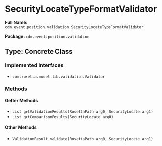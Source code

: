 # SecurityLocateTypeFormatValidator

**Full Name:** `cdm.event.position.validation.SecurityLocateTypeFormatValidator`

**Package:** `cdm.event.position.validation`

## Type: Concrete Class

### Implemented Interfaces

- `com.rosetta.model.lib.validation.Validator`

### Methods

#### Getter Methods

- `List getValidationResults(RosettaPath arg0, SecurityLocate arg1)`
- `List getComparisonResults(SecurityLocate arg0)`

#### Other Methods

- `ValidationResult validate(RosettaPath arg0, SecurityLocate arg1)`

